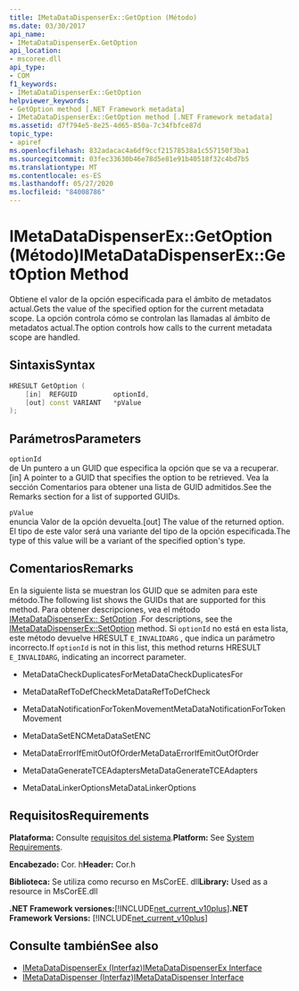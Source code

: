 ```yaml
---
title: IMetaDataDispenserEx::GetOption (Método)
ms.date: 03/30/2017
api_name:
- IMetaDataDispenserEx.GetOption
api_location:
- mscoree.dll
api_type:
- COM
f1_keywords:
- IMetaDataDispenserEx::GetOption
helpviewer_keywords:
- GetOption method [.NET Framework metadata]
- IMetaDataDispenserEx::GetOption method [.NET Framework metadata]
ms.assetid: d7f794e5-8e25-4d65-850a-7c34fbfce87d
topic_type:
- apiref
ms.openlocfilehash: 832adacac4a6df9ccf21578538a1c557150f3ba1
ms.sourcegitcommit: 03fec33630b46e78d5e81e91b40518f32c4bd7b5
ms.translationtype: MT
ms.contentlocale: es-ES
ms.lasthandoff: 05/27/2020
ms.locfileid: "84008786"
---
```

# <a name="imetadatadispenserexgetoption-method"></a><span data-ttu-id="2fbf2-102">IMetaDataDispenserEx::GetOption (Método)</span><span class="sxs-lookup"><span data-stu-id="2fbf2-102">IMetaDataDispenserEx::GetOption Method</span></span>
<span data-ttu-id="2fbf2-103">Obtiene el valor de la opción especificada para el ámbito de metadatos actual.</span><span class="sxs-lookup"><span data-stu-id="2fbf2-103">Gets the value of the specified option for the current metadata scope.</span></span> <span data-ttu-id="2fbf2-104">La opción controla cómo se controlan las llamadas al ámbito de metadatos actual.</span><span class="sxs-lookup"><span data-stu-id="2fbf2-104">The option controls how calls to the current metadata scope are handled.</span></span>  
  
## <a name="syntax"></a><span data-ttu-id="2fbf2-105">Sintaxis</span><span class="sxs-lookup"><span data-stu-id="2fbf2-105">Syntax</span></span>  
  
```cpp  
HRESULT GetOption (  
    [in]  REFGUID         optionId,
    [out] const VARIANT   *pValue  
);  
```  
  
## <a name="parameters"></a><span data-ttu-id="2fbf2-106">Parámetros</span><span class="sxs-lookup"><span data-stu-id="2fbf2-106">Parameters</span></span>  
 `optionId`  
 <span data-ttu-id="2fbf2-107">de Un puntero a un GUID que especifica la opción que se va a recuperar.</span><span class="sxs-lookup"><span data-stu-id="2fbf2-107">[in] A pointer to a GUID that specifies the option to be retrieved.</span></span> <span data-ttu-id="2fbf2-108">Vea la sección Comentarios para obtener una lista de GUID admitidos.</span><span class="sxs-lookup"><span data-stu-id="2fbf2-108">See the Remarks section for a list of supported GUIDs.</span></span>  
  
 `pValue`  
 <span data-ttu-id="2fbf2-109">enuncia Valor de la opción devuelta.</span><span class="sxs-lookup"><span data-stu-id="2fbf2-109">[out] The value of the returned option.</span></span> <span data-ttu-id="2fbf2-110">El tipo de este valor será una variante del tipo de la opción especificada.</span><span class="sxs-lookup"><span data-stu-id="2fbf2-110">The type of this value will be a variant of the specified option's type.</span></span>  
  
## <a name="remarks"></a><span data-ttu-id="2fbf2-111">Comentarios</span><span class="sxs-lookup"><span data-stu-id="2fbf2-111">Remarks</span></span>  
 <span data-ttu-id="2fbf2-112">En la siguiente lista se muestran los GUID que se admiten para este método.</span><span class="sxs-lookup"><span data-stu-id="2fbf2-112">The following list shows the GUIDs that are supported for this method.</span></span> <span data-ttu-id="2fbf2-113">Para obtener descripciones, vea el método [IMetaDataDispenserEx:: SetOption](imetadatadispenserex-setoption-method.md) .</span><span class="sxs-lookup"><span data-stu-id="2fbf2-113">For descriptions, see the [IMetaDataDispenserEx::SetOption](imetadatadispenserex-setoption-method.md) method.</span></span> <span data-ttu-id="2fbf2-114">Si `optionId` no está en esta lista, este método devuelve HRESULT `E_INVALIDARG` , que indica un parámetro incorrecto.</span><span class="sxs-lookup"><span data-stu-id="2fbf2-114">If `optionId` is not in this list, this method returns HRESULT `E_INVALIDARG`, indicating an incorrect parameter.</span></span>  
  
- <span data-ttu-id="2fbf2-115">MetaDataCheckDuplicatesFor</span><span class="sxs-lookup"><span data-stu-id="2fbf2-115">MetaDataCheckDuplicatesFor</span></span>  
  
- <span data-ttu-id="2fbf2-116">MetaDataRefToDefCheck</span><span class="sxs-lookup"><span data-stu-id="2fbf2-116">MetaDataRefToDefCheck</span></span>  
  
- <span data-ttu-id="2fbf2-117">MetaDataNotificationForTokenMovement</span><span class="sxs-lookup"><span data-stu-id="2fbf2-117">MetaDataNotificationForTokenMovement</span></span>  
  
- <span data-ttu-id="2fbf2-118">MetaDataSetENC</span><span class="sxs-lookup"><span data-stu-id="2fbf2-118">MetaDataSetENC</span></span>  
  
- <span data-ttu-id="2fbf2-119">MetaDataErrorIfEmitOutOfOrder</span><span class="sxs-lookup"><span data-stu-id="2fbf2-119">MetaDataErrorIfEmitOutOfOrder</span></span>  
  
- <span data-ttu-id="2fbf2-120">MetaDataGenerateTCEAdapters</span><span class="sxs-lookup"><span data-stu-id="2fbf2-120">MetaDataGenerateTCEAdapters</span></span>  
  
- <span data-ttu-id="2fbf2-121">MetaDataLinkerOptions</span><span class="sxs-lookup"><span data-stu-id="2fbf2-121">MetaDataLinkerOptions</span></span>  
  
## <a name="requirements"></a><span data-ttu-id="2fbf2-122">Requisitos</span><span class="sxs-lookup"><span data-stu-id="2fbf2-122">Requirements</span></span>  
 <span data-ttu-id="2fbf2-123">**Plataforma:** Consulte [requisitos del sistema](../../get-started/system-requirements.md).</span><span class="sxs-lookup"><span data-stu-id="2fbf2-123">**Platform:** See [System Requirements](../../get-started/system-requirements.md).</span></span>  
  
 <span data-ttu-id="2fbf2-124">**Encabezado:** Cor. h</span><span class="sxs-lookup"><span data-stu-id="2fbf2-124">**Header:** Cor.h</span></span>  
  
 <span data-ttu-id="2fbf2-125">**Biblioteca:** Se utiliza como recurso en MsCorEE. dll</span><span class="sxs-lookup"><span data-stu-id="2fbf2-125">**Library:** Used as a resource in MsCorEE.dll</span></span>  
  
 <span data-ttu-id="2fbf2-126">**.NET Framework versiones:**[!INCLUDE[net_current_v10plus](../../../../includes/net-current-v10plus-md.md)]</span><span class="sxs-lookup"><span data-stu-id="2fbf2-126">**.NET Framework Versions:** [!INCLUDE[net_current_v10plus](../../../../includes/net-current-v10plus-md.md)]</span></span>  
  
## <a name="see-also"></a><span data-ttu-id="2fbf2-127">Consulte también</span><span class="sxs-lookup"><span data-stu-id="2fbf2-127">See also</span></span>

- [<span data-ttu-id="2fbf2-128">IMetaDataDispenserEx (Interfaz)</span><span class="sxs-lookup"><span data-stu-id="2fbf2-128">IMetaDataDispenserEx Interface</span></span>](imetadatadispenserex-interface.md)
- [<span data-ttu-id="2fbf2-129">IMetaDataDispenser (Interfaz)</span><span class="sxs-lookup"><span data-stu-id="2fbf2-129">IMetaDataDispenser Interface</span></span>](imetadatadispenser-interface.md)

